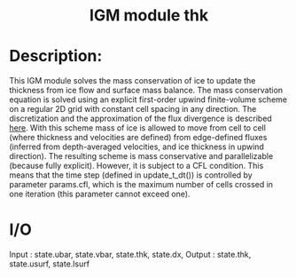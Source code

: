 
### <h1 align="center" id="title">IGM module thk </h1>

# Description:

This IGM module solves the mass conservation of ice to update the thickness
from ice flow and surface mass balance. The mass conservation equation
is solved using an explicit first-order upwind finite-volume scheme
on a regular 2D grid with constant cell spacing in any direction.
The discretization and the approximation of the flux divergence is
described [here](https://github.com/jouvetg/igm/blob/main/fig/transp-igm.jpg).
With this scheme mass of ice is allowed to move from cell to cell
(where thickness and velocities are defined) from edge-defined fluxes
(inferred from depth-averaged velocities, and ice thickness in upwind direction).
The resulting scheme is mass conservative and parallelizable (because fully explicit).
However, it is subject to a CFL condition. This means that the time step
(defined in update_t_dt()) is controlled by parameter params.cfl,
which is the maximum number of cells crossed in one iteration
(this parameter cannot exceed one).

# I/O

Input  : state.ubar, state.vbar, state.thk, state.dx, 
Output : state.thk, state.usurf, state.lsurf

